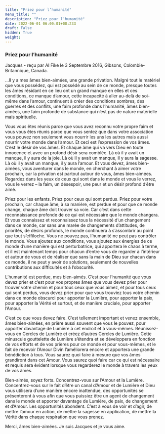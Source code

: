 ```yaml
---
title: "Priez pour l’humanité"
menu_title: ""
description: "Priez pour l’humanité"
date: 2022-06-01 06:00:01+00:233
draft: False
hidden: True
weight:
---
```

### Priez pour l’humanité

Jacques - reçu par Al Fike le 3 Septembre 2016, Gibsons, Colombie-Britannique, Canada.

…Il y a mes âmes bien-aimées, une grande privation. Malgré tout le matériel que vous possédez, qui est possédé au sein de ce monde, presque toutes les âmes résidant en ce lieu ont un grand manque en elles et ces conditions, ce manque d’amour, cette incapacité à aller au-delà de soi-même dans l’amour, continuent à créer des conditions sombres, des guerres et des conflits, une faim profonde dans l’humanité, âmes bien-aimées, une faim profonde de substance qui n’est pas de nature matérielle mais spirituelle.

Vous vous êtes réunis parce que vous avez reconnu votre propre faim et vous vous êtes réunis parce que vous sentez que dans votre association vous pouvez non seulement vous nourrir les uns les autres mais aussi nourrir votre monde dans l’amour. Et ceci est l’expression de vos âmes. C’est le désir de vos âmes. Et chaque âme qui va vers Dieu en toute innocence et avec un profond désir sera comblée. Là où il y avait un manque, il y aura de la joie. Là où il y avait un manque, il y aura la sagesse. Là où il y avait un manque, il y aura l’amour. Et vous devez, âmes bien-aimées, vous aventurer dans le monde, en cherchant à aimer votre prochain, car la privation est partout autour de vous, âmes bien-aimées. Regardez dans les yeux de ceux qui sont dans le monde et vous le verrez, vous le verrez – la faim, un désespoir, une peur et un désir profond d’être aimé.

Priez pour les enfants. Priez pour ceux qui sont perdus. Priez pour votre prochain, car chaque âme, à sa manière, est perdue et pour que ce monde change, chaque âme doit trouver sa voie. Car c’est dans cette reconnaissance profonde de ce qui est nécessaire que le monde changera. Et vous connaissez et reconnaissez tous la nécessité d’un changement dans ce monde, car sans une marée de changements d’attitudes, de priorités, de désirs profonds, le monde continuera à s’assombrir au point que tout s’effiloche. Vous ne pouvez pas, l’humanité ne peut pas contrôler le monde. Vous ajoutez aux conditions, vous ajoutez aux énergies de ce monde d’une manière qui est perturbatrice, qui apportera le chaos à terme, et il est maintenant temps pour chacun d’entre vous de regarder à l’intérieur et autour de vous et de réaliser que sans la main de Dieu sur chacun dans ce monde, il ne peut y avoir de solutions, seulement de nouvelles contributions aux difficultés et à l’obscurité.

L’humanité est perdue, mes bien-aimés. C’est pour l’humanité que vous devez prier et c’est pour vos propres âmes que vous devez prier pour trouver votre chemin et pour tous ceux que vous aimez, et pour tous ceux qui sont perdus, vous devez prier pour que vous trouviez tous votre chemin dans ce monde obscurci pour apporter la Lumière, pour apporter la paix, pour apporter la Vérité et surtout, et de manière cruciale, pour apporter l’Amour.

C’est ce que vous devez faire. C’est tellement important et venez ensemble, âmes bien-aimées, en prière aussi souvent que vous le pouvez, pour apporter davantage de Lumière à cet endroit et à vous-mêmes. Réunissez-vous en Cercles de Lumière et créez d’autres Cercles de Lumière. Cette minuscule gouttelette de Lumière s’étendra et se développera en fonction de vos efforts et de vos prières pour ce monde et pour vous-mêmes, et le fait de recevoir l’Amour Divin l’améliorera encore et apportera une grande bénédiction à tous. Vous saurez quoi faire à mesure que vos âmes grandiront dans cet Amour. Vous saurez quoi faire car ce qui est nécessaire et requis sera évident lorsque vous regarderez le monde à travers les yeux de vos âmes.

Bien-aimés, soyez forts. Concentrez-vous sur l’Amour et la Lumière. Concentrez-vous sur le fait d’être un canal d’Amour et de Lumière et Dieu vous utilisera d’une manière encore inattendue, des opportunités se présenteront à vous afin que vous puissiez être un agent de changement dans le monde et apporter davantage de Lumière, de paix, de changement et d’Amour. Les opportunités abondent. C’est à vous de voir et d’agir, de mettre l’amour en action, de mettre la sagesse en application, de mettre la Vérité dans chaque respiration que vous prenez.

Merci, âmes bien-aimées. Je suis Jacques et je vous aime.
